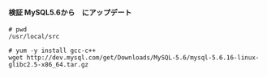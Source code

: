 #### 検証 MySQL5.6から　にアップデート

```
# pwd
/usr/local/src

# yum -y install gcc-c++
wget http://dev.mysql.com/get/Downloads/MySQL-5.6/mysql-5.6.16-linux-glibc2.5-x86_64.tar.gz

```



